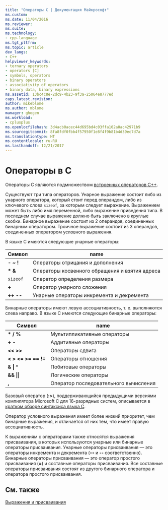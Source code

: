 ```yaml
---
title: "Операторы C | Документация Майкрософт"
ms.custom: 
ms.date: 11/04/2016
ms.reviewer: 
ms.suite: 
ms.technology:
- cpp-language
ms.tgt_pltfrm: 
ms.topic: article
dev_langs:
- C++
helpviewer_keywords:
- ternary operators
- operators [C]
- symbols, operators
- binary operators
- associativity of operators
- binary data, binary expressions
ms.assetid: 13bc4c8e-2dc9-4b23-9f3a-25064e8777ed
caps.latest.revision: 
author: mikeblome
ms.author: mblome
manager: ghogen
ms.workload:
- cplusplus
ms.openlocfilehash: 3d4acb0acec44d695bd4c03ffa102a0ac42971b9
ms.sourcegitcommit: 8fa8fdf0fbb4f57950f1e8f4f9b81b4d39ec7d7a
ms.translationtype: HT
ms.contentlocale: ru-RU
ms.lasthandoff: 12/21/2017
---
```

# <a name="c-operators"></a>Операторы в C
Операторы C являются подмножеством [ встроенных операторов C++](../cpp/cpp-built-in-operators-precedence-and-associativity.md).  
  
 Существуют три типа операторов. Унарное выражение состоит либо из унарного оператора, который стоит перед операндом, либо из ключевого слова `sizeof`, за которым следует выражение. Выражением может быть либо имя переменной, либо выражение приведения типа. В последнем случае выражение должно быть заключено в круглые скобки. Бинарное выражение состоит из 2 операндов, соединенных бинарным оператором. Троичное выражение состоит из 3 операндов, соединенных оператором условного выражения.  
  
 В языке C имеются следующие унарные операторы:  
  
|Символ|name|  
|------------|----------|  
|**- ~ !**|Операторы отрицания и дополнения|  
|**\* &**|Операторы косвенного обращения и взятия адреса|  
|`sizeof`|Оператор определения размера|  
|**+**|Оператор унарного сложения|  
|**++ --**|Унарные операторы инкремента и декремента|  
  
 Бинарные операторы имеют левую ассоциативность, т. е. выполняются слева направо. В языке C имеются следующие бинарные операторы:  
  
|Символ|name|  
|------------|----------|  
|**\* / %**|Мультипликативные операторы|  
|**+ -**|Аддитивные операторы|  
|**<\< >>**|Операторы сдвига|  
|**\<   >   \<=   >=   ==   !=**|Операторы отношения|  
|**&   &#124; ^**|Побитовые операторы|  
|**&&   &#124;&#124;**|Логические операторы|  
|**,**|Оператор последовательного вычисления|  
  
 Базовый оператор (**:>**), поддерживающийся предыдущими версиями компилятора Microsoft C для 16-разрядных систем, описывается в [кратком обзоре синтаксиса языка C](../c-language/c-language-syntax-summary.md).  
  
 Оператор условного выражения имеет более низкий приоритет, чем бинарные выражения, и отличается от них тем, что имеет правую ассоциативность.  
  
 К выражениям с операторами также относятся выражения присваивания, в которых используются унарные или бинарные операторы присваивания. Унарные операторы присваивания — это операторы инкремента и декремента (`++` и **--** соответственно). Бинарные операторы присваивания — это оператор простого присваивания (**=**) и составные операторы присваивания. Все составные операторы присваивания состоят из другого бинарного оператора и оператора простого присваивания.  
  
## <a name="see-also"></a>См. также  
 [Выражения и присваивания](../c-language/expressions-and-assignments.md)